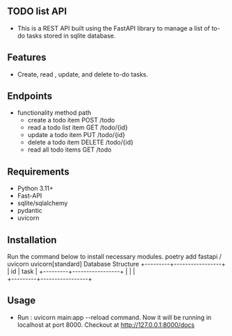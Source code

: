 ## TODO list API

- This is a REST API built using the FastAPI library to manage a list of to-do tasks stored in sqlite database.

## Features
 - Create, read , update, and delete to-do tasks.

## Endpoints

- functionality method path
    - create a todo item POST /todo
    - read a todo list item GET /todo/{id}
    - update a todo item PUT /todo/{id}
    - delete a todo item DELETE /todo/{id}
    - read all todo items GET /todo

## Requirements
- Python 3.11+
- Fast-API
- sqlite/sqlalchemy
- pydantic
- uvicorn

## Installation
Run the command below to install necessary modules.
poetry add fastapi / uvicorn uvicorn[standard]
Database Structure
+---------+-----------------+
|      id | task            | 
+---------+-----------------+
|         |                 |     
+---------+-----------------+


## Usage

- Run :  uvicorn main:app --reload command.
Now it will be running in localhost at port 8000.
Checkout at http://127.0.0.1:8000/docs